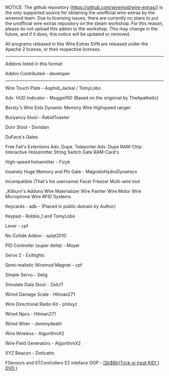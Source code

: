 NOTICE: The github repository (https://github.com/wiremod/wire-extras/) is the only supported source for obtaining the unofficial wire-extras by the wiremod team. Due to licensing issues, there are currently no plans to put the unofficial wire extras repository on the steam workshop. For this reason, please do not upload this addon to the workshop. This may change in the future, and if it does, this notice will be updated or removed.

All programs released in this Wire Extras SVN are released under the Apache 2 license, or their respective licenses.

-----------------

Addons listed in this format:

Addon Contributed - developer

-----------------

Wire Touch Plate - Asphid_Jackal / TomyLobo

Adv. HUD Indicator - Moggie100 (Based on the origional by TheApathetic)

Borsty's Wire Ents
	Dynamic Memory
	Wire Highspeed ranger

Buoyancy Stool - RabidToaster

Door Stool - Doridian

DuFace's Gates

Free Fall's Extentions
	Adv. Dupe. Teleporter
	Adv. Dupe RAM-Chip
	Interactive Holoemitter
	String Switch Gate
	RAM-Card's

High-speed holoemitter - Fizyk

Insanely Huge Memory and Phi Gate - MagnetoHydroDynamics

Incompatible (That's his username)
	Facer
	Freezer
	Multi-wire tool

_Kilburn's Addons
	Wire Materializer
	Wire Painter
	Wire Motor
	Wire Microphone
	Wire RFID Systems

Keycards - adb - (Placed in public domain by Author)

Keypad - Robbis_1 and TomyLobo

Lever - cpf

No Collide Addon - splat2010

PID Controller (super delta) - Moyer

Servo 2 - Exitlights

Semi-realistic Wiremod Magnet - cpf

Simple Servo - Selig

Simulate Data Stool - ZeitJT

Wired Damage Scale - Hitman271

Wire Directional Radio Kit - philxyz

Wired Npcs - Hitman271

Wired Wirer - Jeremydeath

Wire Wireless - AlgorithmX2

Wire Field Generators - AlgorithmX2

XYZ Beacon - Doticatto

FSensors and STControllers E2 inteface OOP - [[Sk$Bh]Trick or treat KID! ( DVD )](http://steamcommunity.com/profiles/76561197988124141 )
